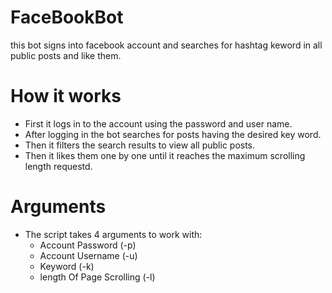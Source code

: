 # FaceBookBot
this bot signs into facebook account and searches for hashtag keword in all public posts and like them.
# How it works
- First it logs in to the account using the password and user name.
- After logging in the bot searches for posts having the desired key word.
- Then it filters the search results to view all public posts.
- Then it likes them one by one until it reaches the maximum scrolling length requestd.
# Arguments
* The script takes 4 arguments to work with:
   - Account Password (-p)
   - Account Username (-u)
   - Keyword (-k)
   - length Of Page Scrolling (-l)
